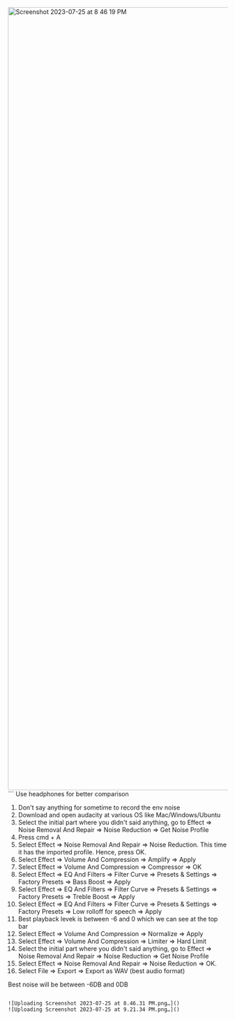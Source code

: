<img width="1792" alt="Screenshot 2023-07-25 at 8 46 19 PM" src="https://github.com/SaiAshish9/Audacity/assets/43849911/49b94479-b135-44ba-8828-4fff21c61f9c">
```
Use headphones for better comparison

1. Don't say anything for sometime to record the env noise
2. Download and open audacity at various OS like Mac/Windows/Ubuntu
3. Select the initial part where you didn't said anything, go to  Effect => Noise Removal And Repair => Noise Reduction => Get Noise Profile
4. Press cmd + A
5. Select Effect => Noise Removal And Repair => Noise Reduction. This time it has the imported profile. Hence, press OK.
6. Select Effect => Volume And Compression => Amplify => Apply
7. Select Effect => Volume And Compression => Compressor => OK
8. Select Effect => EQ And Filters => Filter Curve => Presets & Settings => Factory Presets => Bass Boost => Apply
9. Select Effect => EQ And Filters => Filter Curve => Presets & Settings => Factory Presets => Treble Boost => Apply
10. Select Effect => EQ And Filters => Filter Curve => Presets & Settings => Factory Presets => Low rolloff for speech => Apply
11. Best playback levek is between -6 and 0 which we can see at the top bar
12. Select Effect => Volume And Compression => Normalize => Apply
13. Select Effect => Volume And Compression => Limiter => Hard Limit
14. Select the initial part where you didn't said anything, go to  Effect => Noise Removal And Repair => Noise Reduction => Get Noise Profile
15. Select Effect => Noise Removal And Repair => Noise Reduction => OK.
16. Select File => Export => Export as WAV (best audio format)

Best noise will be between -6DB and 0DB
```

![Uploading Screenshot 2023-07-25 at 8.46.31 PM.png…]()
![Uploading Screenshot 2023-07-25 at 9.21.34 PM.png…]()

